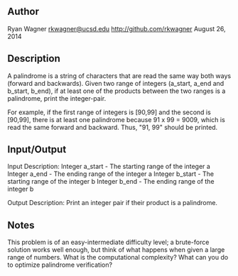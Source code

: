 Author
------
Ryan Wagner
rkwagner@ucsd.edu
http://github.com/rkwagner
August 26, 2014

Description
-----------
A palindrome is a string of characters that are read the same way both 
ways (forward and backwards). Given two range of integers 
(a_start, a_end and b_start, b_end), if at least one of the products 
between the two ranges is a palindrome, print the integer-pair.

For example, if the first range of integers is [90,99] and the second 
is [90,99], there is at least one palindrome because 91 x 99 = 9009, 
which is read the same forward and backward. Thus, "91, 99" should be 
printed.

Input/Output
------------
Input Description:
Integer a_start - The starting range of the integer a
Integer a_end - The ending range of the integer a
Integer b_start - The starting range of the integer b
Integer b_end - The ending range of the integer b

Output Description:
Print an integer pair if their product is a palindrome.

Notes
-----
This problem is of an easy-intermediate difficulty level; 
a brute-force solution works well enough, but think of what happens 
when given a large range of numbers. What is the computational 
complexity? What can you do to optimize palindrome verification?
